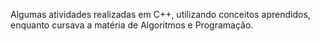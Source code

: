 Algumas atividades realizadas em C++, utilizando conceitos aprendidos, enquanto cursava a matéria de Algoritmos e Programação.
